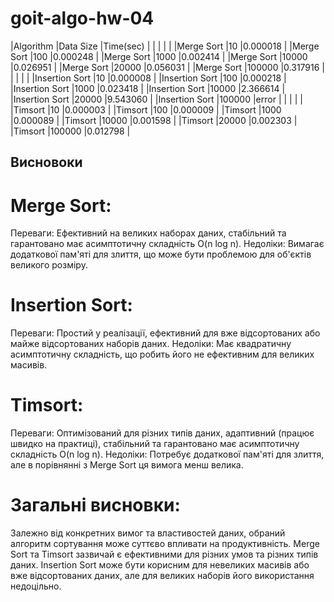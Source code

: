 # goit-algo-hw-04

|Algorithm      |Data Size |Time(sec) |
|               |          |          |
|Merge Sort     |10        |0.000018  |
|Merge Sort     |100       |0.000248  |
|Merge Sort     |1000      |0.002414  |
|Merge Sort     |10000     |0.026951  |
|Merge Sort     |20000     |0.056031  |
|Merge Sort     |100000    |0.317916  |
|               |          |          |
|Insertion Sort |10        |0.000008  |
|Insertion Sort |100       |0.000218  |
|Insertion Sort |1000      |0.023418  |
|Insertion Sort |10000     |2.366614  |
|Insertion Sort |20000     |9.543060  |
|Insertion Sort |100000    |error     |
|               |          |          |
|Timsort        |10        |0.000003  |
|Timsort        |100       |0.000009  |
|Timsort        |1000      |0.000089  |
|Timsort        |10000     |0.001598  |
|Timsort        |20000     |0.002303  |
|Timsort        |100000    |0.012798  |

## Висновоки

# Merge Sort:
Переваги: Ефективний на великих наборах даних, стабільний та гарантовано має асимптотичну складність O(n log n).
Недоліки: Вимагає додаткової пам'яті для злиття, що може бути проблемою для об'єктів великого розміру.

# Insertion Sort:
Переваги: Простий у реалізації, ефективний для вже відсортованих або майже відсортованих наборів даних.
Недоліки: Має квадратичну асимптотичну складність, що робить його не ефективним для великих масивів.

# Timsort:
Переваги: Оптимізований для різних типів даних, адаптивний (працює швидко на практиці), стабільний та гарантовано має асимптотичну складність O(n log n).
Недоліки: Потребує додаткової пам'яті для злиття, але в порівнянні з Merge Sort ця вимога менш велика.

# Загальні висновки:
Залежно від конкретних вимог та властивостей даних, обраний алгоритм сортування може суттєво впливати на продуктивність.
Merge Sort та Timsort зазвичай є ефективними для різних умов та різних типів даних.
Insertion Sort може бути корисним для невеликих масивів або вже відсортованих даних, але для великих наборів його використання недоцільно.